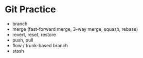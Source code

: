 # Git Practice

- branch
- merge (fast-forward merge, 3-way merge, squash, rebase)
- revert, reset, restore
- push, pull
- flow / trunk-based branch
- stash

